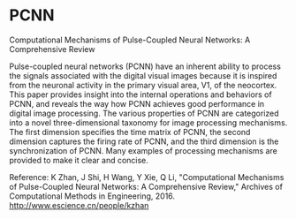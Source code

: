 # PCNN
Computational Mechanisms of Pulse-Coupled Neural Networks: A Comprehensive Review

Pulse-coupled neural networks (PCNN) have an inherent ability to process the signals 
associated with the digital visual images because it is inspired from the neuronal 
activity in the primary visual area, V1, of the neocortex. This paper provides insight 
into the internal operations and behaviors of PCNN, and reveals the way how PCNN achieves 
good performance in digital image processing. The various properties of PCNN are categorized 
into a novel three-dimensional taxonomy for image processing mechanisms. The first dimension 
specifies the time matrix of PCNN, the second dimension captures the firing rate of PCNN, 
and the third dimension is the synchronization of PCNN. Many examples of processing mechanisms 
are provided to make it clear and concise.

Reference:
K Zhan, J Shi, H Wang, Y Xie, Q Li, "Computational Mechanisms of Pulse-Coupled Neural Networks: A Comprehensive Review," Archives of Computational Methods in Engineering, 2016.
http://www.escience.cn/people/kzhan
